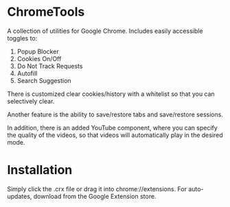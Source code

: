 ChromeTools
===========

A collection of utilities for Google Chrome. Includes easily accessible toggles to:
1. Popup Blocker
2. Cookies On/Off
3. Do Not Track Requests
4. Autofill
5. Search Suggestion

There is customized clear cookies/history with a whitelist so that you can selectively clear.

Another feature is the ability to save/restore tabs and save/restore sessions.

In addition, there is an added YouTube component, where you can specify the quality of the videos, so that videos will automatically play in the desired mode.

Installation
============
Simply click the .crx file or drag it into chrome://extensions. For auto-updates, download from the Google Extension store.